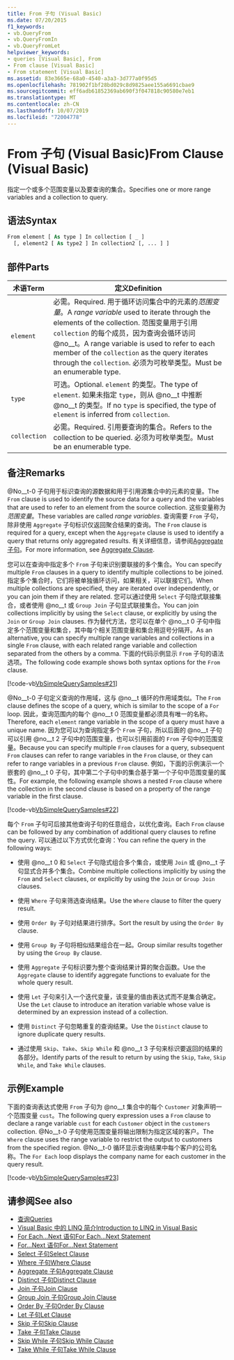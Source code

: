 ```yaml
---
title: From 子句 (Visual Basic)
ms.date: 07/20/2015
f1_keywords:
- vb.QueryFrom
- vb.QueryFromIn
- vb.QueryFromLet
helpviewer_keywords:
- queries [Visual Basic], From
- From clause [Visual Basic]
- From statement [Visual Basic]
ms.assetid: 83e3665e-68a0-4540-a3a3-3d777a0f95d5
ms.openlocfilehash: 781902f1bf28bd029c8d9825aee155a6691cbae9
ms.sourcegitcommit: eff6adb61852369ab690f3f047818c90580e7eb1
ms.translationtype: MT
ms.contentlocale: zh-CN
ms.lasthandoff: 10/07/2019
ms.locfileid: "72004778"
---
```

# <a name="from-clause-visual-basic"></a><span data-ttu-id="c9e95-102">From 子句 (Visual Basic)</span><span class="sxs-lookup"><span data-stu-id="c9e95-102">From Clause (Visual Basic)</span></span>
<span data-ttu-id="c9e95-103">指定一个或多个范围变量以及要查询的集合。</span><span class="sxs-lookup"><span data-stu-id="c9e95-103">Specifies one or more range variables and a collection to query.</span></span>  
  
## <a name="syntax"></a><span data-ttu-id="c9e95-104">语法</span><span class="sxs-lookup"><span data-stu-id="c9e95-104">Syntax</span></span>  
  
```vb  
From element [ As type ] In collection [ _ ]  
  [, element2 [ As type2 ] In collection2 [, ... ] ]  
```  
  
## <a name="parts"></a><span data-ttu-id="c9e95-105">部件</span><span class="sxs-lookup"><span data-stu-id="c9e95-105">Parts</span></span>  
  
|<span data-ttu-id="c9e95-106">术语</span><span class="sxs-lookup"><span data-stu-id="c9e95-106">Term</span></span>|<span data-ttu-id="c9e95-107">定义</span><span class="sxs-lookup"><span data-stu-id="c9e95-107">Definition</span></span>|  
|---|---|  
|`element`|<span data-ttu-id="c9e95-108">必需。</span><span class="sxs-lookup"><span data-stu-id="c9e95-108">Required.</span></span> <span data-ttu-id="c9e95-109">用于循环访问集合中的元素的*范围变量*。</span><span class="sxs-lookup"><span data-stu-id="c9e95-109">A *range variable* used to iterate through the elements of the collection.</span></span> <span data-ttu-id="c9e95-110">范围变量用于引用 `collection` 的每个成员，因为查询会循环访问 @no__t。</span><span class="sxs-lookup"><span data-stu-id="c9e95-110">A range variable is used to refer to each member of the `collection` as the query iterates through the `collection`.</span></span> <span data-ttu-id="c9e95-111">必须为可枚举类型。</span><span class="sxs-lookup"><span data-stu-id="c9e95-111">Must be an enumerable type.</span></span>|  
|`type`|<span data-ttu-id="c9e95-112">可选。</span><span class="sxs-lookup"><span data-stu-id="c9e95-112">Optional.</span></span> <span data-ttu-id="c9e95-113">`element` 的类型。</span><span class="sxs-lookup"><span data-stu-id="c9e95-113">The type of `element`.</span></span> <span data-ttu-id="c9e95-114">如果未指定 `type`，则从 @no__t 中推断 @no__t 的类型。</span><span class="sxs-lookup"><span data-stu-id="c9e95-114">If no `type` is specified, the type of `element` is inferred from `collection`.</span></span>|  
|`collection`|<span data-ttu-id="c9e95-115">必需。</span><span class="sxs-lookup"><span data-stu-id="c9e95-115">Required.</span></span> <span data-ttu-id="c9e95-116">引用要查询的集合。</span><span class="sxs-lookup"><span data-stu-id="c9e95-116">Refers to the collection to be queried.</span></span> <span data-ttu-id="c9e95-117">必须为可枚举类型。</span><span class="sxs-lookup"><span data-stu-id="c9e95-117">Must be an enumerable type.</span></span>|  
  
## <a name="remarks"></a><span data-ttu-id="c9e95-118">备注</span><span class="sxs-lookup"><span data-stu-id="c9e95-118">Remarks</span></span>  
 <span data-ttu-id="c9e95-119">@No__t-0 子句用于标识查询的源数据和用于引用源集合中的元素的变量。</span><span class="sxs-lookup"><span data-stu-id="c9e95-119">The `From` clause is used to identify the source data for a query and the variables that are used to refer to an element from the source collection.</span></span> <span data-ttu-id="c9e95-120">这些变量称为*范围变量*。</span><span class="sxs-lookup"><span data-stu-id="c9e95-120">These variables are called *range variables*.</span></span> <span data-ttu-id="c9e95-121">查询需要 `From` 子句，除非使用 `Aggregate` 子句标识仅返回聚合结果的查询。</span><span class="sxs-lookup"><span data-stu-id="c9e95-121">The `From` clause is required for a query, except when the `Aggregate` clause is used to identify a query that returns only aggregated results.</span></span> <span data-ttu-id="c9e95-122">有关详细信息，请参阅[Aggregate 子句](../../../visual-basic/language-reference/queries/aggregate-clause.md)。</span><span class="sxs-lookup"><span data-stu-id="c9e95-122">For more information, see [Aggregate Clause](../../../visual-basic/language-reference/queries/aggregate-clause.md).</span></span>  
  
 <span data-ttu-id="c9e95-123">您可以在查询中指定多个 `From` 子句来识别要联接的多个集合。</span><span class="sxs-lookup"><span data-stu-id="c9e95-123">You can specify multiple `From` clauses in a query to identify multiple collections to be joined.</span></span> <span data-ttu-id="c9e95-124">指定多个集合时，它们将被单独循环访问，如果相关，可以联接它们。</span><span class="sxs-lookup"><span data-stu-id="c9e95-124">When multiple collections are specified, they are iterated over independently, or you can join them if they are related.</span></span> <span data-ttu-id="c9e95-125">您可以通过使用 `Select` 子句隐式联接集合，或者使用 @no__t 或 `Group Join` 子句显式联接集合。</span><span class="sxs-lookup"><span data-stu-id="c9e95-125">You can join collections implicitly by using the `Select` clause, or explicitly by using the `Join` or `Group Join` clauses.</span></span> <span data-ttu-id="c9e95-126">作为替代方法，您可以在单个 @no__t 0 子句中指定多个范围变量和集合，其中每个相关范围变量和集合用逗号分隔开。</span><span class="sxs-lookup"><span data-stu-id="c9e95-126">As an alternative, you can specify multiple range variables and collections in a single `From` clause, with each related range variable and collection separated from the others by a comma.</span></span> <span data-ttu-id="c9e95-127">下面的代码示例显示 `From` 子句的语法选项。</span><span class="sxs-lookup"><span data-stu-id="c9e95-127">The following code example shows both syntax options for the `From` clause.</span></span>  
  
 [!code-vb[VbSimpleQuerySamples#21](~/samples/snippets/visualbasic/VS_Snippets_VBCSharp/VbSimpleQuerySamples/VB/QuerySamples1.vb#21)]  
  
 <span data-ttu-id="c9e95-128">@No__t-0 子句定义查询的作用域，这与 @no__t 循环的作用域类似。</span><span class="sxs-lookup"><span data-stu-id="c9e95-128">The `From` clause defines the scope of a query, which is similar to the scope of a `For` loop.</span></span> <span data-ttu-id="c9e95-129">因此，查询范围内的每个 @no__t 0 范围变量都必须具有唯一的名称。</span><span class="sxs-lookup"><span data-stu-id="c9e95-129">Therefore, each `element` range variable in the scope of a query must have a unique name.</span></span> <span data-ttu-id="c9e95-130">因为您可以为查询指定多个 `From` 子句，所以后面的 @no__t 子句可以引用 @no__t 2 子句中的范围变量，也可以引用前面的 `From` 子句中的范围变量。</span><span class="sxs-lookup"><span data-stu-id="c9e95-130">Because you can specify multiple `From` clauses for a query, subsequent `From` clauses can refer to range variables in the `From` clause, or they can refer to range variables in a previous `From` clause.</span></span> <span data-ttu-id="c9e95-131">例如，下面的示例演示一个嵌套的 @no__t 0 子句，其中第二个子句中的集合基于第一个子句中范围变量的属性。</span><span class="sxs-lookup"><span data-stu-id="c9e95-131">For example, the following example shows a nested `From` clause where the collection in the second clause is based on a property of the range variable in the first clause.</span></span>  
  
 [!code-vb[VbSimpleQuerySamples#22](~/samples/snippets/visualbasic/VS_Snippets_VBCSharp/VbSimpleQuerySamples/VB/QuerySamples1.vb#22)]  
  
 <span data-ttu-id="c9e95-132">每个 `From` 子句可后接其他查询子句的任意组合，以优化查询。</span><span class="sxs-lookup"><span data-stu-id="c9e95-132">Each `From` clause can be followed by any combination of additional query clauses to refine the query.</span></span> <span data-ttu-id="c9e95-133">可以通过以下方式优化查询：</span><span class="sxs-lookup"><span data-stu-id="c9e95-133">You can refine the query in the following ways:</span></span>  
  
- <span data-ttu-id="c9e95-134">使用 @no__t 0 和 `Select` 子句隐式组合多个集合，或使用 `Join` 或 @no__t 子句显式合并多个集合。</span><span class="sxs-lookup"><span data-stu-id="c9e95-134">Combine multiple collections implicitly by using the `From` and `Select` clauses, or explicitly by using the `Join` or `Group Join` clauses.</span></span>  
  
- <span data-ttu-id="c9e95-135">使用 `Where` 子句来筛选查询结果。</span><span class="sxs-lookup"><span data-stu-id="c9e95-135">Use the `Where` clause to filter the query result.</span></span>  
  
- <span data-ttu-id="c9e95-136">使用 `Order By` 子句对结果进行排序。</span><span class="sxs-lookup"><span data-stu-id="c9e95-136">Sort the result by using the `Order By` clause.</span></span>  
  
- <span data-ttu-id="c9e95-137">使用 `Group By` 子句将相似结果组合在一起。</span><span class="sxs-lookup"><span data-stu-id="c9e95-137">Group similar results together by using the `Group By` clause.</span></span>  
  
- <span data-ttu-id="c9e95-138">使用 `Aggregate` 子句标识要为整个查询结果计算的聚合函数。</span><span class="sxs-lookup"><span data-stu-id="c9e95-138">Use the `Aggregate` clause to identify aggregate functions to evaluate for the whole query result.</span></span>  
  
- <span data-ttu-id="c9e95-139">使用 `Let` 子句来引入一个迭代变量，该变量的值由表达式而不是集合确定。</span><span class="sxs-lookup"><span data-stu-id="c9e95-139">Use the `Let` clause to introduce an iteration variable whose value is determined by an expression instead of a collection.</span></span>  
  
- <span data-ttu-id="c9e95-140">使用 `Distinct` 子句忽略重复的查询结果。</span><span class="sxs-lookup"><span data-stu-id="c9e95-140">Use the `Distinct` clause to ignore duplicate query results.</span></span>  
  
- <span data-ttu-id="c9e95-141">通过使用 `Skip`、`Take`、`Skip While` 和 @no__t 3 子句来标识要返回的结果的各部分。</span><span class="sxs-lookup"><span data-stu-id="c9e95-141">Identify parts of the result to return by using the `Skip`, `Take`, `Skip While`, and `Take While` clauses.</span></span>  
  
## <a name="example"></a><span data-ttu-id="c9e95-142">示例</span><span class="sxs-lookup"><span data-stu-id="c9e95-142">Example</span></span>  
 <span data-ttu-id="c9e95-143">下面的查询表达式使用 `From` 子句为 @no__t 集合中的每个 `Customer` 对象声明一个范围变量 `cust`。</span><span class="sxs-lookup"><span data-stu-id="c9e95-143">The following query expression uses a `From` clause to declare a range variable `cust` for each `Customer` object in the `customers` collection.</span></span> <span data-ttu-id="c9e95-144">@No__t-0 子句使用范围变量将输出限制为指定区域的客户。</span><span class="sxs-lookup"><span data-stu-id="c9e95-144">The `Where` clause uses the range variable to restrict the output to customers from the specified region.</span></span> <span data-ttu-id="c9e95-145">@No__t-0 循环显示查询结果中每个客户的公司名称。</span><span class="sxs-lookup"><span data-stu-id="c9e95-145">The `For Each` loop displays the company name for each customer in the query result.</span></span>  
  
 [!code-vb[VbSimpleQuerySamples#23](~/samples/snippets/visualbasic/VS_Snippets_VBCSharp/VbSimpleQuerySamples/VB/QuerySamples1.vb#23)]  
  
## <a name="see-also"></a><span data-ttu-id="c9e95-146">请参阅</span><span class="sxs-lookup"><span data-stu-id="c9e95-146">See also</span></span>

- [<span data-ttu-id="c9e95-147">查询</span><span class="sxs-lookup"><span data-stu-id="c9e95-147">Queries</span></span>](../../../visual-basic/language-reference/queries/index.md)
- [<span data-ttu-id="c9e95-148">Visual Basic 中的 LINQ 简介</span><span class="sxs-lookup"><span data-stu-id="c9e95-148">Introduction to LINQ in Visual Basic</span></span>](../../../visual-basic/programming-guide/language-features/linq/introduction-to-linq.md)
- [<span data-ttu-id="c9e95-149">For Each...Next 语句</span><span class="sxs-lookup"><span data-stu-id="c9e95-149">For Each...Next Statement</span></span>](../../../visual-basic/language-reference/statements/for-each-next-statement.md)
- [<span data-ttu-id="c9e95-150">For...Next 语句</span><span class="sxs-lookup"><span data-stu-id="c9e95-150">For...Next Statement</span></span>](../../../visual-basic/language-reference/statements/for-next-statement.md)
- [<span data-ttu-id="c9e95-151">Select 子句</span><span class="sxs-lookup"><span data-stu-id="c9e95-151">Select Clause</span></span>](../../../visual-basic/language-reference/queries/select-clause.md)
- [<span data-ttu-id="c9e95-152">Where 子句</span><span class="sxs-lookup"><span data-stu-id="c9e95-152">Where Clause</span></span>](../../../visual-basic/language-reference/queries/where-clause.md)
- [<span data-ttu-id="c9e95-153">Aggregate 子句</span><span class="sxs-lookup"><span data-stu-id="c9e95-153">Aggregate Clause</span></span>](../../../visual-basic/language-reference/queries/aggregate-clause.md)
- [<span data-ttu-id="c9e95-154">Distinct 子句</span><span class="sxs-lookup"><span data-stu-id="c9e95-154">Distinct Clause</span></span>](../../../visual-basic/language-reference/queries/distinct-clause.md)
- [<span data-ttu-id="c9e95-155">Join 子句</span><span class="sxs-lookup"><span data-stu-id="c9e95-155">Join Clause</span></span>](../../../visual-basic/language-reference/queries/join-clause.md)
- [<span data-ttu-id="c9e95-156">Group Join 子句</span><span class="sxs-lookup"><span data-stu-id="c9e95-156">Group Join Clause</span></span>](../../../visual-basic/language-reference/queries/group-join-clause.md)
- [<span data-ttu-id="c9e95-157">Order By 子句</span><span class="sxs-lookup"><span data-stu-id="c9e95-157">Order By Clause</span></span>](../../../visual-basic/language-reference/queries/order-by-clause.md)
- [<span data-ttu-id="c9e95-158">Let 子句</span><span class="sxs-lookup"><span data-stu-id="c9e95-158">Let Clause</span></span>](../../../visual-basic/language-reference/queries/let-clause.md)
- [<span data-ttu-id="c9e95-159">Skip 子句</span><span class="sxs-lookup"><span data-stu-id="c9e95-159">Skip Clause</span></span>](../../../visual-basic/language-reference/queries/skip-clause.md)
- [<span data-ttu-id="c9e95-160">Take 子句</span><span class="sxs-lookup"><span data-stu-id="c9e95-160">Take Clause</span></span>](../../../visual-basic/language-reference/queries/take-clause.md)
- [<span data-ttu-id="c9e95-161">Skip While 子句</span><span class="sxs-lookup"><span data-stu-id="c9e95-161">Skip While Clause</span></span>](../../../visual-basic/language-reference/queries/skip-while-clause.md)
- [<span data-ttu-id="c9e95-162">Take While 子句</span><span class="sxs-lookup"><span data-stu-id="c9e95-162">Take While Clause</span></span>](../../../visual-basic/language-reference/queries/take-while-clause.md)
